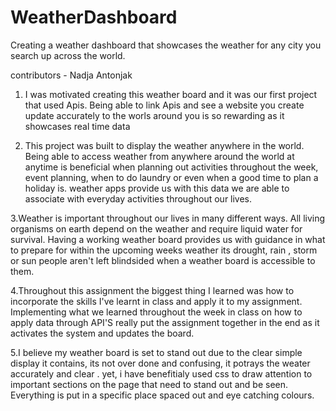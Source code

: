# WeatherDashboard

Creating a weather dashboard that showcases the weather for any city you search up across the world.

contributors -  Nadja Antonjak
1. I was motivated creating this weather board and it was our first project that used Apis. Being able to link Apis and see a website you create update accurately to the worls around you is so rewarding as it showcases real time data 

2. This project was built to display the weather anywhere in the world. Being able to access weather from anywhere around the world at anytime is beneficial when planning out activities throughout the week, event planning, when to do laundry or even when a good time to plan a holiday is. weather apps provide us with this data we are able to associate with everyday activities throughout our lives.

3.Weather is important throughout our lives in many different ways. All living organisms on earth depend on the weather and require liquid water for survival. Having a working weather board provides us with guidance in what to prepare for within the upcoming weeks weather its drought, rain , storm or sun people aren't left blindsided when a weather board is accessible to them.

4.Throughout this assignment the biggest thing I learned was how to incorporate the skills I've learnt in class and apply it to my assignment. Implementing what we learned throughout the week in class on how to apply data through API'S really put the assignment together in the end as it activates the system and updates the board.

5.I believe my weather board is set to stand out due to the clear simple display it contains, its not over done and confusing, it potrays the weater accurately and clear . yet, i have benefitialy used css to draw attention to important sections on the page that need to stand out and be seen. Everything is put in a specific place spaced out and eye catching colours.
